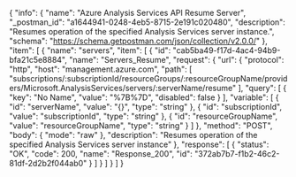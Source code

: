 {
  "info": {
    "name": "Azure Analysis Services API Resume Server",
    "_postman_id": "a1644941-0248-4eb5-8715-2e191c020480",
    "description": "Resumes operation of the specified Analysis Services server instance.",
    "schema": "https://schema.getpostman.com/json/collection/v2.0.0/"
  },
  "item": [
    {
      "name": "servers",
      "item": [
        {
          "id": "cab5ba49-f17d-4ac4-94b9-bfa21c5e8884",
          "name": "Servers_Resume",
          "request": {
            "url": {
              "protocol": "http",
              "host": "management.azure.com",
              "path": [
                "subscriptions/:subscriptionId/resourceGroups/:resourceGroupName/providers/Microsoft.AnalysisServices/servers/:serverName/resume"
              ],
              "query": [
                {
                  "key": "No Name",
                  "value": "%7B%7D",
                  "disabled": false
                }
              ],
              "variable": [
                {
                  "id": "serverName",
                  "value": "{}",
                  "type": "string"
                },
                {
                  "id": "subscriptionId",
                  "value": "subscriptionId",
                  "type": "string"
                },
                {
                  "id": "resourceGroupName",
                  "value": "resourceGroupName",
                  "type": "string"
                }
              ]
            },
            "method": "POST",
            "body": {
              "mode": "raw"
            },
            "description": "Resumes operation of the specified Analysis Services server instance"
          },
          "response": [
            {
              "status": "OK",
              "code": 200,
              "name": "Response_200",
              "id": "372ab7b7-f1b2-46c2-81df-2d2b2f044ab0"
            }
          ]
        }
      ]
    }
  ]
}